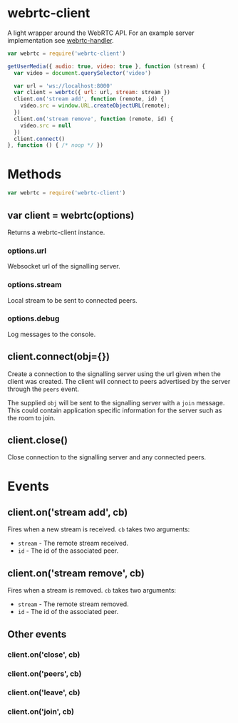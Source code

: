 # webrtc-client

A light wrapper around the WebRTC API.
For an example server implementation see [webrtc-handler](http://github.com/nmtmason/webrtc-handler).

``` js
var webrtc = require('webrtc-client')

getUserMedia({ audio: true, video: true }, function (stream) {
  var video = document.querySelector('video')

  var url = 'ws://localhost:8000'
  var client = webrtc({ url: url, stream: stream })
  client.on('stream add', function (remote, id) {
    video.src = window.URL.createObjectURL(remote);
  })
  client.on('stream remove', function (remote, id) {
    video.src = null
  })
  client.connect()
}, function () { /* noop */ })
```

# Methods

``` js
var webrtc = require('webrtc-client')
```

## var client = webrtc(options)

Returns a webrtc-client instance.

### options.url
Websocket url of the signalling server.
### options.stream
Local stream to be sent to connected peers.
### options.debug
Log messages to the console.

## client.connect(obj={})

Create a connection to the signalling server using the url given when the client was created.
The client will connect to peers advertised by the server through the `peers` event.

The supplied `obj` will be sent to the signalling server with a `join` message.
This could contain application specific information for the server such as the room to join.

## client.close()

Close connection to the signalling server and any connected peers.

# Events

## client.on('stream add', cb)

Fires when a new stream is received. `cb` takes two arguments:
* `stream` - The remote stream received.
* `id` - The id of the associated peer.

## client.on('stream remove', cb)

Fires when a stream is removed. `cb` takes two arguments:
* `stream` - The remote stream removed.
* `id` - The id of the associated peer.

## Other events
### client.on('close', cb)
### client.on('peers', cb)
### client.on('leave', cb)
### client.on('join', cb)

